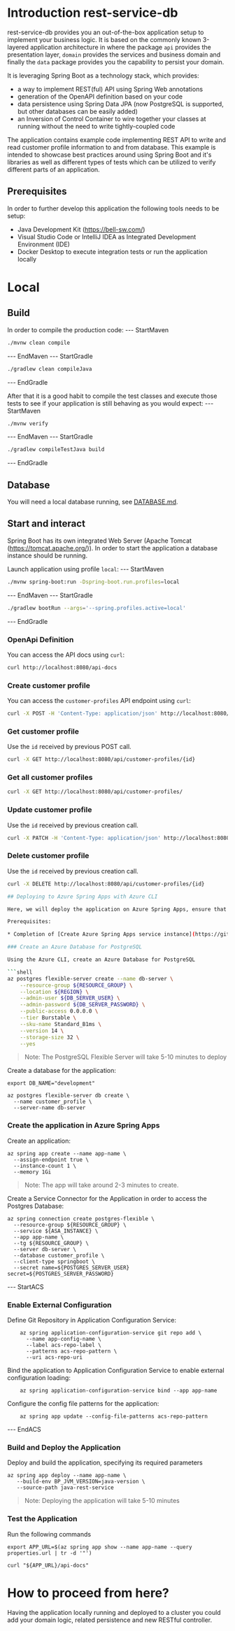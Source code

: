 # Introduction rest-service-db

rest-service-db provides you an out-of-the-box application setup to implement your business logic. It is based on the
commonly known 3-layered application architecture in where the package `api` provides the presentation layer, `domain` provides 
the services and business domain and finally the `data` package provides you the capability to persist your domain.

It is leveraging Spring Boot as a technology stack, which provides:
- a way to implement REST(ful) API using Spring Web annotations
- generation of the OpenAPI definition based on your code
- data persistence using Spring Data JPA (now PostgreSQL is supported, but other databases can be easily added)
- an Inversion of Control Container to wire together your classes at running without the need to write tightly-coupled code

The application contains example code implementing REST API to write and read customer profile information to and from 
database. This example is intended to showcase best practices around using Spring Boot and it's libraries as well as
different types of tests which can be utilized to verify different parts of an application.

## Prerequisites

In order to further develop this application the following tools needs to be setup:
- Java Development Kit (https://bell-sw.com/)
- Visual Studio Code or IntelliJ IDEA as Integrated Development Environment (IDE)
- Docker Desktop to execute integration tests or run the application locally

# Local

## Build

In order to compile the production code:
--- StartMaven
```bash
./mvnw clean compile
```
--- EndMaven
--- StartGradle
```bash
./gradlew clean compileJava
```
--- EndGradle

After that it is a good habit to compile the test classes and execute those tests to see if your application is still behaving as you would expect:
--- StartMaven
```bash
./mvnw verify
```
--- EndMaven
--- StartGradle
```bash
./gradlew compileTestJava build
```
--- EndGradle

## Database

You will need a local database running, see [DATABASE.md](DATABASE.md#local).

## Start and interact

Spring Boot has its own integrated Web Server (Apache Tomcat (https://tomcat.apache.org/)). In order 
to start the application a database instance should be running.

Launch application using profile `local`:
--- StartMaven
```bash
./mvnw spring-boot:run -Dspring-boot.run.profiles=local
```
--- EndMaven
--- StartGradle
```bash
./gradlew bootRun --args='--spring.profiles.active=local'
```
--- EndGradle

### OpenApi Definition

You can access the API docs using `curl`:

```bash
curl http://localhost:8080/api-docs  
```

### Create customer profile

You can access the `customer-profiles` API endpoint using `curl`:

```bash
curl -X POST -H 'Content-Type: application/json' http://localhost:8080/api/customer-profiles/ -d '{"firstName": "Joe", "lastName": "Doe", "email": "joe.doe@test.org"}'
```

### Get customer profile

Use the `id` received by previous POST call.
```bash
curl -X GET http://localhost:8080/api/customer-profiles/{id}
```

### Get all customer profiles

```bash
curl -X GET http://localhost:8080/api/customer-profiles/
```

### Update customer profile

Use the `id` received by previous creation call.
```bash
curl -X PATCH -H 'Content-Type: application/json' http://localhost:8080/api/customer-profiles/{id} -d '{"firstName": "Jane", "lastName": "Little"}'
```

### Delete customer profile

Use the `id` received by previous creation call.
```bash
curl -X DELETE http://localhost:8080/api/customer-profiles/{id}

## Deploying to Azure Spring Apps with Azure CLI

Here, we will deploy the application on Azure Spring Apps, ensure that all prerequisites are met

Prerequisites:

* Completion of [Create Azure Spring Apps service instance](https://github.com/Azure-Samples/acme-fitness-store/blob/Azure/README.md#create-azure-spring-apps-service-instance)

### Create an Azure Database for PostgreSQL

Using the Azure CLI, create an Azure Database for PostgreSQL

```shell
az postgres flexible-server create --name db-server \
    --resource-group ${RESOURCE_GROUP} \
    --location ${REGION} \
    --admin-user ${DB_SERVER_USER} \
    --admin-password ${DB_SERVER_PASSWORD} \
    --public-access 0.0.0.0 \
    --tier Burstable \
    --sku-name Standard_B1ms \
    --version 14 \
    --storage-size 32 \
    --yes

```
> Note: The PostgreSQL Flexible Server will take 5-10 minutes to deploy

Create a database for the application:

```shell
export DB_NAME="development"

az postgres flexible-server db create \
  --name customer_profile \
  --server-name db-server
```

### Create the application in Azure Spring Apps

Create an application:

```shell
az spring app create --name app-name \
  --assign-endpoint true \
  --instance-count 1 \
  --memory 1Gi 
```
> Note: The app will take around 2-3 minutes to create.

Create a Service Connector for the Application in order to access the Postgres Database:

```shell
az spring connection create postgres-flexible \
  --resource-group ${RESOURCE_GROUP} \
  --service ${ASA_INSTANCE} \
  --app app-name \
  --tg ${RESOURCE_GROUP} \
  --server db-server \
  --database customer_profile \
  --client-type springboot \
  --secret name=${POSTGRES_SERVER_USER} secret=${POSTGRES_SERVER_PASSWORD}
```

--- StartACS
### Enable External Configuration

Define Git Repository in Application Configuration Service:

```shell
    az spring application-configuration-service git repo add \
      --name app-config-name \
      --label acs-repo-label \
      --patterns acs-repo-pattern \
      --uri acs-repo-uri 
```

Bind the application to Application Configuration Service to enable external configuration loading:

```shell
    az spring application-configuration-service bind --app app-name
```

Configure the config file patterns for the application:

```shell
    az spring app update --config-file-patterns acs-repo-pattern
```
--- EndACS
### Build and Deploy the Application

Deploy and build the application, specifying its required parameters

```shell
az spring app deploy --name app-name \
   --build-env BP_JVM_VERSION=java-version \
   --source-path java-rest-service 
```
> Note: Deploying the application will take 5-10 minutes

### Test the Application

Run the following commands

```shell
export APP_URL=$(az spring app show --name app-name --query properties.url | tr -d '"')

curl "${APP_URL}/api-docs"
```

# How to proceed from here?
Having the application locally running and deployed to a cluster you could add your domain logic, related persistence and new RESTful controller.



